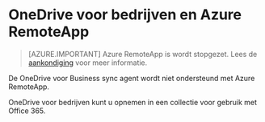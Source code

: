 <properties
   pageTitle="Met behulp van OneDrive voor bedrijven en Azure RemoteApp | Microsoft Azure"
   description="OneDrive voor bedrijven met Azure RemoteApp gebruiken."
   services="remoteapp"
   documentationCenter=""
   authors="pavithir"
   manager="mbaldwin"
   editor=""/>

<tags
   ms.service="remoteapp"
   ms.devlang="na"
   ms.topic="hero-article"
   ms.tgt_pltfrm="na"
   ms.workload="compute"
   ms.date="08/15/2016"
   ms.author="elizapo"/>

# <a name="onedrive-for-business-and-azure-remoteapp"></a>OneDrive voor bedrijven en Azure RemoteApp

> [AZURE.IMPORTANT]
> Azure RemoteApp is wordt stopgezet. Lees de [aankondiging](https://go.microsoft.com/fwlink/?linkid=821148) voor meer informatie.

De OneDrive voor Business sync agent wordt niet ondersteund met Azure RemoteApp.

OneDrive voor bedrijven kunt u opnemen in een collectie voor gebruik met Office 365. 